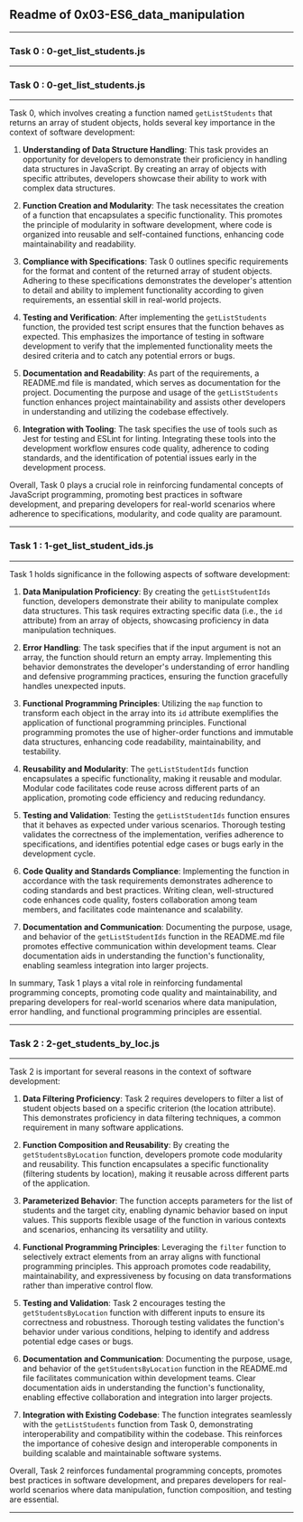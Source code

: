 ## Readme of 0x03-ES6_data_manipulation
---

### Task 0 : 0-get_list_students.js
---

### Task 0 : 0-get_list_students.js
---

Task 0, which involves creating a function named `getListStudents` that returns an array of student objects, holds several key importance in the context of software development:

1. **Understanding of Data Structure Handling**: This task provides an opportunity for developers to demonstrate their proficiency in handling data structures in JavaScript. By creating an array of objects with specific attributes, developers showcase their ability to work with complex data structures.

2. **Function Creation and Modularity**: The task necessitates the creation of a function that encapsulates a specific functionality. This promotes the principle of modularity in software development, where code is organized into reusable and self-contained functions, enhancing code maintainability and readability.

3. **Compliance with Specifications**: Task 0 outlines specific requirements for the format and content of the returned array of student objects. Adhering to these specifications demonstrates the developer's attention to detail and ability to implement functionality according to given requirements, an essential skill in real-world projects.

4. **Testing and Verification**: After implementing the `getListStudents` function, the provided test script ensures that the function behaves as expected. This emphasizes the importance of testing in software development to verify that the implemented functionality meets the desired criteria and to catch any potential errors or bugs.

5. **Documentation and Readability**: As part of the requirements, a README.md file is mandated, which serves as documentation for the project. Documenting the purpose and usage of the `getListStudents` function enhances project maintainability and assists other developers in understanding and utilizing the codebase effectively.

6. **Integration with Tooling**: The task specifies the use of tools such as Jest for testing and ESLint for linting. Integrating these tools into the development workflow ensures code quality, adherence to coding standards, and the identification of potential issues early in the development process.

Overall, Task 0 plays a crucial role in reinforcing fundamental concepts of JavaScript programming, promoting best practices in software development, and preparing developers for real-world scenarios where adherence to specifications, modularity, and code quality are paramount.

---

### Task 1 : 1-get_list_student_ids.js
---

Task 1 holds significance in the following aspects of software development:

1. **Data Manipulation Proficiency**: By creating the `getListStudentIds` function, developers demonstrate their ability to manipulate complex data structures. This task requires extracting specific data (i.e., the `id` attribute) from an array of objects, showcasing proficiency in data manipulation techniques.

2. **Error Handling**: The task specifies that if the input argument is not an array, the function should return an empty array. Implementing this behavior demonstrates the developer's understanding of error handling and defensive programming practices, ensuring the function gracefully handles unexpected inputs.

3. **Functional Programming Principles**: Utilizing the `map` function to transform each object in the array into its `id` attribute exemplifies the application of functional programming principles. Functional programming promotes the use of higher-order functions and immutable data structures, enhancing code readability, maintainability, and testability.

4. **Reusability and Modularity**: The `getListStudentIds` function encapsulates a specific functionality, making it reusable and modular. Modular code facilitates code reuse across different parts of an application, promoting code efficiency and reducing redundancy.

5. **Testing and Validation**: Testing the `getListStudentIds` function ensures that it behaves as expected under various scenarios. Thorough testing validates the correctness of the implementation, verifies adherence to specifications, and identifies potential edge cases or bugs early in the development cycle.

6. **Code Quality and Standards Compliance**: Implementing the function in accordance with the task requirements demonstrates adherence to coding standards and best practices. Writing clean, well-structured code enhances code quality, fosters collaboration among team members, and facilitates code maintenance and scalability.

7. **Documentation and Communication**: Documenting the purpose, usage, and behavior of the `getListStudentIds` function in the README.md file promotes effective communication within development teams. Clear documentation aids in understanding the function's functionality, enabling seamless integration into larger projects.

In summary, Task 1 plays a vital role in reinforcing fundamental programming concepts, promoting code quality and maintainability, and preparing developers for real-world scenarios where data manipulation, error handling, and functional programming principles are essential.

---

### Task 2 : 2-get_students_by_loc.js
---

Task 2 is important for several reasons in the context of software development:

1. **Data Filtering Proficiency**: Task 2 requires developers to filter a list of student objects based on a specific criterion (the location attribute). This demonstrates proficiency in data filtering techniques, a common requirement in many software applications.

2. **Function Composition and Reusability**: By creating the `getStudentsByLocation` function, developers promote code modularity and reusability. This function encapsulates a specific functionality (filtering students by location), making it reusable across different parts of the application.

3. **Parameterized Behavior**: The function accepts parameters for the list of students and the target city, enabling dynamic behavior based on input values. This supports flexible usage of the function in various contexts and scenarios, enhancing its versatility and utility.

4. **Functional Programming Principles**: Leveraging the `filter` function to selectively extract elements from an array aligns with functional programming principles. This approach promotes code readability, maintainability, and expressiveness by focusing on data transformations rather than imperative control flow.

5. **Testing and Validation**: Task 2 encourages testing the `getStudentsByLocation` function with different inputs to ensure its correctness and robustness. Thorough testing validates the function's behavior under various conditions, helping to identify and address potential edge cases or bugs.

6. **Documentation and Communication**: Documenting the purpose, usage, and behavior of the `getStudentsByLocation` function in the README.md file facilitates communication within development teams. Clear documentation aids in understanding the function's functionality, enabling effective collaboration and integration into larger projects.

7. **Integration with Existing Codebase**: The function integrates seamlessly with the `getListStudents` function from Task 0, demonstrating interoperability and compatibility within the codebase. This reinforces the importance of cohesive design and interoperable components in building scalable and maintainable software systems.

Overall, Task 2 reinforces fundamental programming concepts, promotes best practices in software development, and prepares developers for real-world scenarios where data manipulation, function composition, and testing are essential.

---


